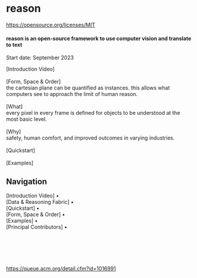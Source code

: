 # reason

https://opensource.org/licenses/MIT

<p class="align right">
<h4>reason is an open-source framework to use computer vision and translate to text</h4>
  Start date: September 2023
</p>

[Introduction Video] <br /> <br />
[Form, Space & Order] <br />
the cartesian plane can be quantified as instances. this allows what computers see to approach the limit of human reason. <br /> <br />
[What] <br />
every pixel in every frame is defined for objects to be understood at the most basic level.<br /> <br />
[Why] <br />
safety, human comfort, and improved outcomes in varying industries.<br /> <br />
[Quickstart] <br /> <br />
[Examples]

## Navigation

[Introduction Video] • <br />
[Data & Reasoning Fabric] • <br />
[Quickstart] • <br />
[Form, Space & Order] • <br />
[Examples] • <br />
[Principal Contributors] • <br />
</div>
<br />
<br />
<br />
<br />

https://queue.acm.org/detail.cfm?id=1016991
